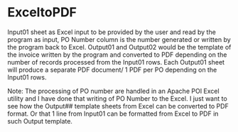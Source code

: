 # ExceltoPDF
Input01 sheet as Excel input to be provided by the user and read by the program as input, PO Number column is the number generated or written by the program back to Excel. 
Output01 and Output02 would be the template of the invoice written by the program and converted to PDF depending on the number of records processed from the Input01 rows.
Each Output01 sheet will produce a separate PDF document/ 1 PDF per PO depending on the Input01 rows.

Note: The processing of PO number are handled in an Apache POI Excel utility and I have done that writing of PO Number to the Excel. I just want to see how the Output## 
template sheets from Excel can be converted to PDF format. Or that 1 line from Input01 can be formatted from Excel to PDF in such Output template.
